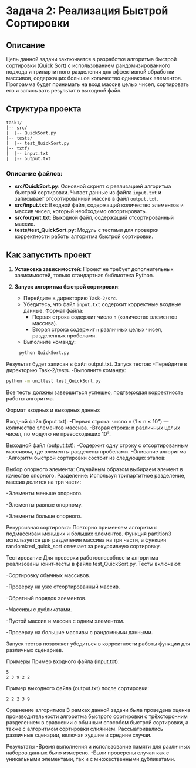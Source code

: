 # Задача 2: Реализация Быстрой Сортировки

## Описание

Цель данной задачи заключается в разработке алгоритма быстрой сортировки (Quick Sort) с использованием рандомизированного подхода и трипартитного разделения для эффективной обработки массивов, содержащих большое количество одинаковых элементов. Программа будет принимать на вход массив целых чисел, сортировать его и записывать результат в выходной файл. 

## Структура проекта
```
task1/
|-- src/
|  |-- QuickSort.py
|-- tests/
|  |-- test_QuickSort.py
|-- txtf/
|  |-- input.txt
|  |-- output.txt
```

### Описание файлов:

- **src/QuickSort.py**: Основной скрипт с реализацией алгоритма быстрой сортировки. Читает данные из файла `input.txt` и записывает отсортированный массив в файл `output.txt`.
- **src/input.txt**: Входной файл, содержащий количество элементов и массив чисел, который необходимо отсортировать.
- **src/output.txt**: Выходной файл, содержащий отсортированный массив.
- **tests/test_QuickSort.py**: Модуль с тестами для проверки корректности работы алгоритма быстрой сортировки.

## Как запустить проект

1. **Установка зависимостей**: Проект не требует дополнительных зависимостей, только стандартная библиотека Python.

2. **Запуск алгоритма быстрой сортировки**:

   - Перейдите в директорию `Task-2/src`.
   - Убедитесь, что файл `input.txt` содержит корректные входные данные. Формат файла:
     - Первая строка содержит число `n` (количество элементов массива).
     - Вторая строка содержит `n` различных целых чисел, разделенных пробелами.
   - Выполните команду:
```sh
     python QuickSort.py
```
Результат будет записан в файл output.txt.
Запуск тестов:
  -Перейдите в директорию Task-2/tests.
  -Выполните команду:
  ```bash
  python -m unittest test_QuickSort.py
  ```
Все тесты должны завершиться успешно, подтверждая корректность работы алгоритма.

Формат входных и выходных данных

Входной файл (input.txt):
  -Первая строка: число n (1 ≤ n ≤ 10⁴) — количество элементов массива.
  -Вторая строка: n различных целых чисел, по модулю не превосходящих 10⁹.
  
Выходной файл (output.txt):
  -Содержит одну строку с отсортированным массивом, где элементы разделены пробелами.
  -Описание алгоритма
  -Алгоритм быстрой сортировки состоит из следующих этапов:

Выбор опорного элемента: Случайным образом выбираем элемент в качестве опорного.
Разделение: Используя трипартитное разделение, массив делится на три части:

  -Элементы меньше опорного.
  
  -Элементы равные опорному.
  
  -Элементы больше опорного.
  
Рекурсивная сортировка: Повторно применяем алгоритм к подмассивам меньших и больших элементов.
Функция partition3 используется для разделения массива на три части, а функция randomized_quick_sort отвечает за рекурсивную сортировку.

Тестирование
Для проверки работоспособности алгоритма реализованы юнит-тесты в файле test_QuickSort.py. Тесты включают:

  -Сортировку обычных массивов.
  
  -Проверку на уже отсортированный массив.
  
  -Обратный порядок элементов.
  
  -Массивы с дубликатами.
  
  -Пустой массив и массив с одним элементом.
  
  -Проверку на большие массивы с рандомными данными.

Запуск тестов позволяет убедиться в корректности работы функции для различных сценариев.

Примеры
Пример входного файла (input.txt):
```
5 
2 3 9 2 2
```
Пример выходного файла (output.txt) после сортировки:
```
2 2 2 3 9
```
Сравнение алгоритмов
В рамках данной задачи была проведена оценка производительности алгоритма быстрого сортировки с трёхсторонним разделением в сравнении с обычным способом быстрой сортировки, а также с алгоритмом сортировки слиянием. Рассматривались различные сценарии, включая худшие и средние случаи.

Результаты
  -Время выполнения и использование памяти для различных наборов данных было измерено.
  -Были проверены случаи как с уникальными элементами, так и с множественными дубликатами.
  
